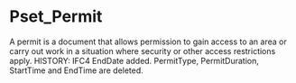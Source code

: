 # Pset_Permit

A permit is a document that allows permission to gain access to an area or carry out work in a situation where security or other access restrictions apply.<!-- end of definition -->
HISTORY: IFC4 EndDate added. PermitType, PermitDuration, StartTime and EndTime are deleted.
